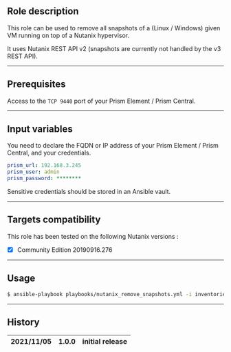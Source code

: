 ## Role description

This role can be used to remove all snapshots of a (Linux / Windows) given VM running on top of a Nutanix hypervisor.

It uses Nutanix REST API v2 (snapshots are currently not handled by the v3 REST API).

------

## Prerequisites

Access to the `TCP 9440` port of your Prism Element / Prism Central. 

------

## Input variables

You need to declare the FQDN or IP address of your Prism Element / Prism Central, and your credentials.

```yaml
prism_url: 192.168.3.245
prism_user: admin
prism_password: ********
```

Sensitive credentials should be stored in an Ansible vault.

------

## Targets compatibility

This role has been tested on the following Nutanix versions :
- [x] Community Edition 20190916.276

------

## Usage

```bash
$ ansible-playbook playbooks/nutanix_remove_snapshots.yml -i inventories/foo -l bar
```

------

## History

| 2021/11/05 | 1.0.0 | initial release                                           |
| ---------- | ----- | --------------------------------------------------------- |
